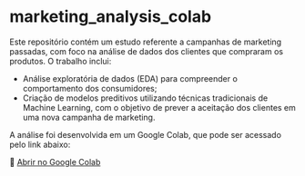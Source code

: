 # marketing_analysis_colab

Este repositório contém um estudo referente a campanhas de marketing passadas, com foco na análise de dados dos clientes que compraram os produtos. O trabalho inclui:

- Análise exploratória de dados (EDA) para compreender o comportamento dos consumidores;
- Criação de modelos preditivos utilizando técnicas tradicionais de Machine Learning, com o objetivo de prever a aceitação dos clientes em uma nova campanha de marketing.

A análise foi desenvolvida em um Google Colab, que pode ser acessado pelo link abaixo:

🔗 [Abrir no Google Colab](https://colab.research.google.com/drive/1f0Gdz0AePvEJ-3NoWdDxKHaOLOBAWbzL?usp=sharing)
